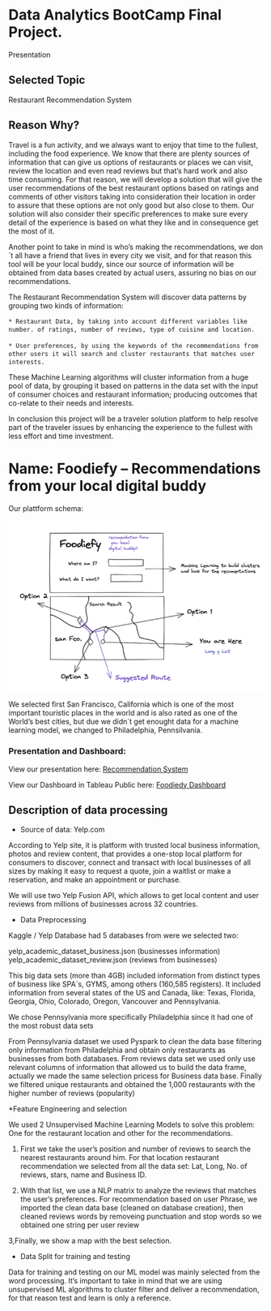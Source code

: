 # Data Analytics BootCamp Final Project.

Presentation

## Selected Topic

Restaurant Recommendation System

## Reason Why?

Travel is a fun activity, and we always want to enjoy that time to the fullest, including the food experience. We know that there are plenty sources of information that can give us options of restaurants or places we can visit, review the location and even read reviews but that’s hard work and also time consuming. For that reason, we will develop a solution that will give the user recommendations of the best restaurant options based on ratings and comments of other visitors taking into consideration their location in order to assure that these options are not only good but also close to them. Our solution will also consider their specific preferences to make sure every detail of the experience is based on what they like and in consequence get the most of it.

Another point to take in mind is who’s making the recommendations, we don´t all have a friend that lives in every city we visit, and for that reason this tool will be your local buddy, since our source of information will be obtained from data bases created by actual users, assuring no bias on our recommendations. 

The Restaurant Recommendation System will discover data patterns by grouping two kinds of information:

    * Restaurant Data, by taking into account different variables like number. of ratings, number of reviews, type of cuisine and location. 
    
    * User preferences, by using the keywords of the recommendations from other users it will search and cluster restaurants that matches user interests.

These Machine Learning algorithms will cluster information from a huge pool of data, by grouping it based on patterns in the data set with the input of consumer choices and restaurant information; producing outcomes that co-relate to their needs and interests.

In conclusion this project will be a traveler solution platform to help resolve part of the traveler issues by enhancing the experience to the fullest with less effort and time investment.

# Name: Foodiefy – Recommendations from your local digital buddy 

Our plattform schema:

![diagram](/Resources/diagram2.png)

We selected first San Francisco, California which is one of the most important touristic places in the world and is also rated as one of the World’s best cities, but due we didn´t get enought data for a machine learning model, we changed to Philadelphia, Pennsilvania. 


### Presentation and Dashboard:

View our presentation here: <a href='https://docs.google.com/presentation/d/1ZlSZUL6SJBcRnLjmMwqcynuWotso9JrDRmxAZ9-IRTA/edit#slide=id.p1{/google_docs'> Recommendation System </a>

View our Dashboard in Tableau Public here:  <a href='https://public.tableau.com/app/profile/karla.plazas/viz/Foofiefy_Dashboard/Foodiefy?publish=yes'> Foodiedy Dashboard </a>

## Description of data processing

* Source of data: Yelp.com

According to Yelp site, it is platform with trusted local business information, photos and review content, that provides a one-stop local platform for consumers to discover, connect and transact with local businesses of all sizes by making it easy to request a quote, join a waitlist or make a reservation, and make an appointment or purchase.

We will use two Yelp Fusion API, which allows to get local content and user reviews from millions of businesses across 32 countries. 

* Data Preprocessing

Kaggle / Yelp Database had 5 databases from were we selected two: 

yelp_academic_dataset_business.json (businesses information)
yelp_academic_dataset_review.json (reviews from businesses)
 
This big data sets (more than 4GB) included information from distinct types of business like SPA`s, GYMS, among others (160,585 registers). It included information from several states of the US and Canada, like: Texas, Florida, Georgia, Ohio, Colorado, Oregon, Vancouver and Pennsylvania.

We chose Pennsylvania more specifically Philadelphia since it had one of the most robust data sets 

From Pennsylvania dataset we used Pyspark to clean the data base filtering only information from Philadelphia and obtain only restaurants as businesses from both databases. From reviews data set we used only use relevant columns of information that allowed us to build the data frame, actually we made the same selection pricess for Business data base. Finally we filtered unique restaurants and obtained the 1,000 restaurants with the higher number of reviews (popularity)

*Feature Engineering and selection

We used 2 Unsupervised Machine Learning Models to solve this  problem: One for the restaurant location and other for the recommendations.

1. First we take the user’s position and number of reviews to search the nearest restaurants around him. For that location restaurant recommendation we selected from all the data set: Lat, Long, No. of reviews, stars, name and Business ID. 

2. With that list, we use a NLP matrix to analyze the reviews that  matches the user’s preferences. For recommendation based on user Phrase, we imported the clean data base (cleaned on database creation), then cleaned reviews words by removeing punctuation and stop words so we obtained one string per user review

3,Finally, we show a map with the best selection.

* Data Split for training and testing

Data for training and testing on our ML model was mainly selected from the word processing. It’s important to take in mind that we are using unsupervised ML algorithms to cluster filter and deliver a recommendation, for that reason test and learn is only a reference.



